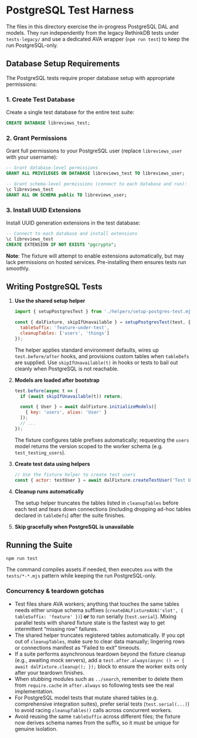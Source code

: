 # PostgreSQL Test Harness

The files in this directory exercise the in-progress PostgreSQL DAL and models.
They run independently from the legacy RethinkDB tests under `tests-legacy/` and use a
dedicated AVA wrapper (`npm run test`) to keep the run PostgreSQL-only.

## Database Setup Requirements

The PostgreSQL tests require proper database setup with appropriate permissions:

### 1. Create Test Database

Create a single test database for the entire test suite:

```sql
CREATE DATABASE libreviews_test;
```

### 2. Grant Permissions

Grant full permissions to your PostgreSQL user (replace `libreviews_user` with your username):

```sql
-- Grant database-level permissions
GRANT ALL PRIVILEGES ON DATABASE libreviews_test TO libreviews_user;

-- Grant schema-level permissions (connect to each database and run):
\c libreviews_test
GRANT ALL ON SCHEMA public TO libreviews_user;
```

### 3. Install UUID Extensions

Install UUID generation extensions in the test database:

```sql
-- Connect to each database and install extensions
\c libreviews_test
CREATE EXTENSION IF NOT EXISTS "pgcrypto";
```

**Note**: The fixture will attempt to enable extensions automatically, but may lack permissions on hosted services. Pre-installing them ensures tests run smoothly.

## Writing PostgreSQL Tests

1. **Use the shared setup helper**
   ```js
   import { setupPostgresTest } from './helpers/setup-postgres-test.mjs';

   const { dalFixture, skipIfUnavailable } = setupPostgresTest(test, {
     tableSuffix: 'feature-under-test',
     cleanupTables: ['users', 'things']
   });
   ```

   The helper applies standard environment defaults, wires up `test.before/after`
   hooks, and provisions custom tables when `tableDefs` are supplied. Use
   `skipIfUnavailable(t)` in hooks or tests to bail out cleanly when PostgreSQL
   is not reachable.

2. **Models are loaded after bootstrap**
   ```js
   test.before(async t => {
     if (await skipIfUnavailable(t)) return;

     const { User } = await dalFixture.initializeModels([
       { key: 'users', alias: 'User' }
     ]);
     // ...
   });
   ```

   The fixture configures table prefixes automatically; requesting the `users`
   model returns the version scoped to the worker schema (e.g.
   `test_testing_users`).

3. **Create test data using helpers**
   ```js
   // Use the fixture helper to create test users
   const { actor: testUser } = await dalFixture.createTestUser('Test User Name');
   ```

4. **Cleanup runs automatically**

   The setup helper truncates the tables listed in `cleanupTables` before each
   test and tears down connections (including dropping ad-hoc tables declared in
   `tableDefs`) after the suite finishes.

5. **Skip gracefully when PostgreSQL is unavailable**

## Running the Suite

```
npm run test
```

The command compiles assets if needed, then executes `ava` with the
`tests/*-*.mjs` pattern while keeping the run PostgreSQL-only.

### Concurrency & teardown gotchas

- Test files share AVA workers; anything that touches the same tables needs either unique schema suffixes (`createDALFixtureAVA('slot', { tableSuffix: 'feature' })`) **or** to run serially (`test.serial`). Mixing parallel tests with shared fixture state is the fastest way to get intermittent “missing row” failures.
- The shared helper truncates registered tables automatically. If you opt out of `cleanupTables`, make sure to clear data manually; lingering rows or connections manifest as “Failed to exit” timeouts.
- If a suite performs asynchronous teardown beyond the fixture cleanup (e.g., awaiting mock servers), add a `test.after.always(async () => { await dalFixture.cleanup(); });` block to ensure the worker exits only after your teardown finishes.
- When stubbing modules such as `../search`, remember to delete them from `require.cache` in `after.always` so following tests see the real implementation.
- For PostgreSQL model tests that mutate shared tables (e.g. comprehensive integration suites), prefer serial tests (`test.serial(...)`) to avoid racing `cleanupTables()` calls across concurrent workers.
- Avoid reusing the same `tableSuffix` across different files; the fixture now derives schema names from the suffix, so it must be unique for genuine isolation.
